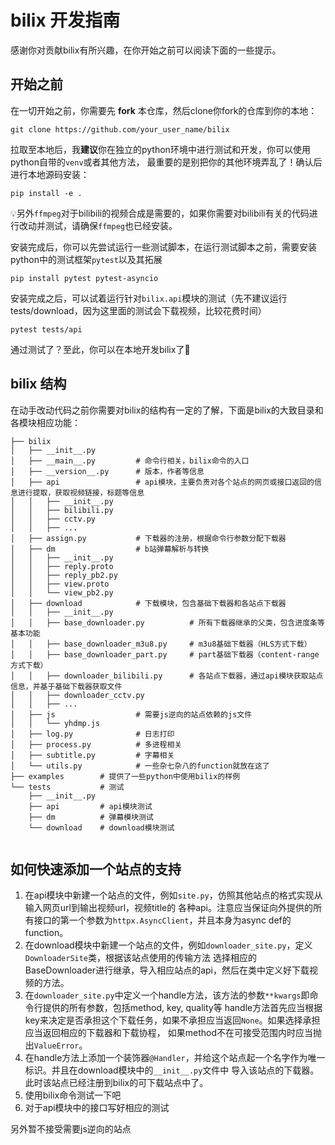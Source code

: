 # bilix 开发指南

感谢你对贡献bilix有所兴趣，在你开始之前可以阅读下面的一些提示。

## 开始之前

在一切开始之前，你需要先 **fork** 本仓库，然后clone你fork的仓库到你的本地：

```shell
git clone https://github.com/your_user_name/bilix
```

拉取至本地后，我**建议**你在独立的python环境中进行测试和开发，你可以使用python自带的`venv`或者其他方法，
最重要的是别把你的其他环境弄乱了！确认后进行本地源码安装：

```shell
pip install -e .
```

💡另外`ffmpeg`对于bilibili的视频合成是需要的，如果你需要对bilibili有关的代码进行改动并测试，请确保`ffmpeg`也已经安装。

安装完成后，你可以先尝试运行一些测试脚本，在运行测试脚本之前，需要安装python中的测试框架`pytest`以及其拓展

```shell
pip install pytest pytest-asyncio
```

安装完成之后，可以试着运行针对`bilix.api`模块的测试（先不建议运行tests/download，因为这里面的测试会下载视频，比较花费时间）

```shell
pytest tests/api
```

通过测试了？至此，你可以在本地开发bilix了🍻

## bilix 结构

在动手改动代码之前你需要对bilix的结构有一定的了解，下面是bilix的大致目录和各模块相应功能：

```text
├── bilix
│   ├── __init__.py
│   ├── __main__.py         # 命令行相关，bilix命令的入口
│   ├── __version__.py      # 版本，作者等信息
│   ├── api                 # api模块，主要负责对各个站点的网页或接口返回的信息进行提取，获取视频链接，标题等信息
│   │   ├── __init__.py
│   │   ├── bilibili.py
│   │   ├── cctv.py
│   │   ├── ...
│   ├── assign.py           # 下载器的注册，根据命令行参数分配下载器
│   ├── dm                  # b站弹幕解析与转换
│   │   ├── __init__.py
│   │   ├── reply.proto
│   │   ├── reply_pb2.py
│   │   ├── view.proto
│   │   └── view_pb2.py
│   ├── download            # 下载模块，包含基础下载器和各站点下载器
│   │   ├── __init__.py
│   │   ├── base_downloader.py          # 所有下载器继承的父类，包含进度条等基本功能
│   │   ├── base_downloader_m3u8.py     # m3u8基础下载器（HLS方式下载）
│   │   ├── base_downloader_part.py     # part基础下载器（content-range方式下载）
│   │   ├── downloader_bilibili.py      # 各站点下载器，通过api模块获取站点信息，并基于基础下载器获取文件
│   │   ├── downloader_cctv.py
│   │   ├── ...
│   ├── js                  # 需要js逆向的站点依赖的js文件
│   │   └── yhdmp.js
│   ├── log.py              # 日志打印
│   ├── process.py          # 多进程相关
│   ├── subtitle.py         # 字幕相关
│   └── utils.py            # 一些杂七杂八的function就放在这了
├── examples        # 提供了一些python中使用bilix的样例
└── tests           # 测试
    ├── __init__.py
    ├── api         # api模块测试
    ├── dm          # 弹幕模块测试
    └── download    # download模块测试


```

## 如何快速添加一个站点的支持

1. 在api模块中新建一个站点的文件，例如`site.py`，仿照其他站点的格式实现从输入网页url到输出视频url，视频title的
   各种api。注意应当保证向外提供的所有接口的第一个参数为`httpx.AsyncClient`，并且本身为async def的function。
2. 在download模块中新建一个站点的文件，例如`downloader_site.py`，定义`DownloaderSite`类，根据该站点使用的传输方法
   选择相应的BaseDownloader进行继承，导入相应站点的api，然后在类中定义好下载视频的方法。
3. 在`downloader_site.py`中定义一个handle方法，该方法的参数`**kwargs`即命令行提供的所有参数，包括method, key, quality等
   handle方法首先应当根据key来决定是否承担这个下载任务，如果不承担应当返回`None`。如果选择承担应当返回相应的下载器和下载协程，
   如果method不在可接受范围内时应当抛出`ValueError`。
4. 在handle方法上添加一个装饰器`@Handler`，并给这个站点起一个名字作为唯一标识。并且在download模块中的`__init__.py`文件中
   导入该站点的下载器。此时该站点已经注册到bilix的可下载站点中了。
5. 使用bilix命令测试一下吧
6. 对于api模块中的接口写好相应的测试

另外暂不接受需要js逆向的站点
